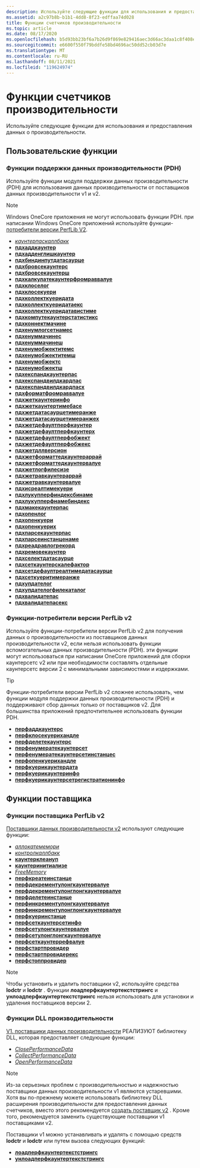 ```yaml
---
description: Используйте следующие функции для использования и предоставления данных о производительности.
ms.assetid: a2c97b8b-b1b1-4dd8-8f23-edffaa74d028
title: Функции счетчиков производительности
ms.topic: article
ms.date: 08/17/2020
ms.openlocfilehash: b5d93bb23bf6a7b26d9f869e829416aec3d66ac3daa1c8f408e4959b062b187e
ms.sourcegitcommit: e6600f550f79bddfe58bd4696ac50dd52cb03d7e
ms.translationtype: MT
ms.contentlocale: ru-RU
ms.lasthandoff: 08/11/2021
ms.locfileid: "119624974"
---
```

# <a name="performance-counters-functions"></a>Функции счетчиков производительности

Используйте следующие функции для использования и предоставления данных о производительности.

## <a name="consumer-functions"></a>Пользовательские функции

### <a name="performance-data-helper-pdh-functions"></a>Функции поддержки данных производительности (PDH)

Используйте функции модуля поддержки данных производительности (PDH) для использования данных производительности от поставщиков данных производительности v1 и v2.

> [!Note]
> Windows OneCore приложения не могут использовать функции PDH. при написании Windows OneCore приложений используйте функции- [потребители версии PerfLib V2](using-the-perflib-functions-to-consume-counter-data.md).

- [*каунтерпаскаллбакк*](/windows/desktop/api/Pdh/nc-pdh-counterpathcallback)
- [**пдхаддкаунтер**](/windows/desktop/api/Pdh/nf-pdh-pdhaddcountera)
- [**пдхадденглишкаунтер**](/windows/desktop/api/Pdh/nf-pdh-pdhaddenglishcountera)
- [**пдхбиндинпутдатасаурце**](/windows/desktop/api/Pdh/nf-pdh-pdhbindinputdatasourcea)
- [**пдхбровсекаунтерс**](/windows/desktop/api/Pdh/nf-pdh-pdhbrowsecountersa)
- [**пдхбровсекаунтерш**](/windows/desktop/api/Pdh/nf-pdh-pdhbrowsecountersha)
- [**пдхкалкулатекаунтерфромраввалуе**](/windows/desktop/api/Pdh/nf-pdh-pdhcalculatecounterfromrawvalue)
- [**пдхклоселог**](/windows/desktop/api/Pdh/nf-pdh-pdhcloselog)
- [**пдхклосекуери**](/windows/desktop/api/Pdh/nf-pdh-pdhclosequery)
- [**пдхколлекткуеридата**](/windows/desktop/api/Pdh/nf-pdh-pdhcollectquerydata)
- [**пдхколлекткуеридатаекс**](/windows/desktop/api/Pdh/nf-pdh-pdhcollectquerydataex)
- [**пдхколлекткуеридатавистиме**](/windows/desktop/api/Pdh/nf-pdh-pdhcollectquerydatawithtime)
- [**пдхкомпутекаунтерстатистикс**](/windows/desktop/api/Pdh/nf-pdh-pdhcomputecounterstatistics)
- [**пдхконнектмачине**](/windows/desktop/api/Pdh/nf-pdh-pdhconnectmachinea)
- [**пдхенумлогсетнамес**](/windows/desktop/api/Pdh/nf-pdh-pdhenumlogsetnamesa)
- [**пдхенуммачинес**](/windows/desktop/api/Pdh/nf-pdh-pdhenummachinesa)
- [**пдхенуммачинеш**](/windows/desktop/api/Pdh/nf-pdh-pdhenummachinesha)
- [**пдхенумобжектитемс**](/windows/desktop/api/Pdh/nf-pdh-pdhenumobjectitemsa)
- [**пдхенумобжектитемш**](/windows/desktop/api/Pdh/nf-pdh-pdhenumobjectitemsha)
- [**пдхенумобжектс**](/windows/desktop/api/Pdh/nf-pdh-pdhenumobjectsa)
- [**пдхенумобжектш**](/windows/desktop/api/Pdh/nf-pdh-pdhenumobjectsha)
- [**пдхекспандкаунтерпас**](/windows/desktop/api/Pdh/nf-pdh-pdhexpandcounterpatha)
- [**пдхекспандвилдкардпас**](/windows/desktop/api/Pdh/nf-pdh-pdhexpandwildcardpatha)
- [**пдхекспандвилдкардпасх**](/windows/desktop/api/Pdh/nf-pdh-pdhexpandwildcardpathha)
- [**пдхформатфромраввалуе**](/windows/desktop/api/Pdh/nf-pdh-pdhformatfromrawvalue)
- [**пдхжеткаунтеринфо**](/windows/desktop/api/Pdh/nf-pdh-pdhgetcounterinfoa)
- [**пдхжеткаунтертимебасе**](/windows/desktop/api/Pdh/nf-pdh-pdhgetcountertimebase)
- [**пдхжетдатасаурцетимеранже**](/windows/desktop/api/Pdh/nf-pdh-pdhgetdatasourcetimerangea)
- [**пдхжетдатасаурцетимеранжех**](/windows/desktop/api/Pdh/nf-pdh-pdhgetdatasourcetimerangeh)
- [**пдхжетдефаултперфкаунтер**](/windows/desktop/api/Pdh/nf-pdh-pdhgetdefaultperfcountera)
- [**пдхжетдефаултперфкаунтерх**](/windows/desktop/api/Pdh/nf-pdh-pdhgetdefaultperfcounterha)
- [**пдхжетдефаултперфобжект**](/windows/desktop/api/Pdh/nf-pdh-pdhgetdefaultperfobjecta)
- [**пдхжетдефаултперфобжекс**](/windows/desktop/api/Pdh/nf-pdh-pdhgetdefaultperfobjectha)
- [**пдхжетдллверсион**](/windows/desktop/api/Pdh/nf-pdh-pdhgetdllversion)
- [**пдхжетформаттедкаунтераррай**](/windows/desktop/api/Pdh/nf-pdh-pdhgetformattedcounterarraya)
- [**пдхжетформаттедкаунтервалуе**](/windows/desktop/api/Pdh/nf-pdh-pdhgetformattedcountervalue)
- [**пдхжетлогфилесизе**](/windows/desktop/api/Pdh/nf-pdh-pdhgetlogfilesize)
- [**пдхжетравкаунтераррай**](/windows/desktop/api/Pdh/nf-pdh-pdhgetrawcounterarraya)
- [**пдхжетравкаунтервалуе**](/windows/desktop/api/Pdh/nf-pdh-pdhgetrawcountervalue)
- [**пдхисреалтимекуери**](/windows/desktop/api/Pdh/nf-pdh-pdhisrealtimequery)
- [**пдхлукупперфиндексбинаме**](/windows/desktop/api/Pdh/nf-pdh-pdhlookupperfindexbynamea)
- [**пдхлукупперфнамебиндекс**](/windows/desktop/api/Pdh/nf-pdh-pdhlookupperfnamebyindexa)
- [**пдхмакекаунтерпас**](/windows/desktop/api/Pdh/nf-pdh-pdhmakecounterpatha)
- [**пдхопенлог**](/windows/desktop/api/Pdh/nf-pdh-pdhopenloga)
- [**пдхопенкуери**](/windows/desktop/api/Pdh/nf-pdh-pdhopenquerya)
- [**пдхопенкуерих**](/windows/desktop/api/Pdh/nf-pdh-pdhopenqueryh)
- [**пдхпарсекаунтерпас**](/windows/desktop/api/Pdh/nf-pdh-pdhparsecounterpatha)
- [**пдхпарсеинстанценаме**](/windows/desktop/api/Pdh/nf-pdh-pdhparseinstancenamea)
- [**пдхреадравлогрекорд**](/windows/desktop/api/Pdh/nf-pdh-pdhreadrawlogrecord)
- [**пдхремовекаунтер**](/windows/desktop/api/Pdh/nf-pdh-pdhremovecounter)
- [**пдхселектдатасаурце**](/windows/desktop/api/Pdh/nf-pdh-pdhselectdatasourcea)
- [**пдхсеткаунтерскалефактор**](/windows/desktop/api/Pdh/nf-pdh-pdhsetcounterscalefactor)
- [**пдхсетдефаултреалтимедатасаурце**](/windows/desktop/api/Pdh/nf-pdh-pdhsetdefaultrealtimedatasource)
- [**пдхсеткуеритимеранже**](/windows/desktop/api/Pdh/nf-pdh-pdhsetquerytimerange)
- [**пдхупдателог**](/windows/desktop/api/Pdh/nf-pdh-pdhupdateloga)
- [**пдхупдателогфилекаталог**](/windows/desktop/api/Pdh/nf-pdh-pdhupdatelogfilecatalog)
- [**пдхвалидатепас**](/windows/desktop/api/Pdh/nf-pdh-pdhvalidatepatha)
- [**пдхвалидатепасекс**](/windows/desktop/api/Pdh/nf-pdh-pdhvalidatepathexa)

### <a name="perflib-v2-consumer-functions"></a>Функции-потребители версии PerfLib v2

Используйте функции-потребители версии PerfLib v2 для получения данных о производительности из поставщиков данных производительности v2, если нельзя использовать функции вспомогательных данных производительности (PDH). эти функции могут использоваться при написании OneCore приложений для сборки каунтерсетс v2 или при необходимости составлять отдельные каунтерсетс версии 2 с минимальными зависимостями и издержками.

> [!TIP]
> Функции-потребители версии PerfLib v2 сложнее использовать, чем функции модуля поддержки данных производительности (PDH) и поддерживают сбор данных только от поставщиков v2. Для большинства приложений предпочтительнее использовать функции PDH.

- [**перфаддкаунтерс**](/windows/desktop/api/Perflib/nf-perflib-perfaddcounters)
- [**перфклосекуерихандле**](/windows/desktop/api/Perflib/nf-perflib-perfclosequeryhandle)
- [**перфделетекаунтерс**](/windows/desktop/api/Perflib/nf-perflib-perfdeletecounters)
- [**перфенумератекаунтерсет**](/windows/desktop/api/Perflib/nf-perflib-perfenumeratecounterset)
- [**перфенумератекаунтерсетинстанцес**](/windows/desktop/api/Perflib/nf-perflib-perfenumeratecountersetinstances)
- [**перфопенкуерихандле**](/windows/desktop/api/Perflib/nf-perflib-perfopenqueryhandle)
- [**перфкуерикаунтердата**](/windows/desktop/api/Perflib/nf-perflib-perfquerycounterdata)
- [**перфкуерикаунтеринфо**](/windows/desktop/api/Perflib/nf-perflib-perfquerycounterinfo)
- [**перфкуерикаунтерсетрегистратионинфо**](/windows/desktop/api/Perflib/nf-perflib-perfquerycountersetregistrationinfo)

## <a name="provider-functions"></a>Функции поставщика

### <a name="perflib-v2-provider-functions"></a>Функции поставщика PerfLib v2

[Поставщики данных производительности v2](providing-counter-data-using-version-2-0.md) используют следующие функции:

- [*аллокатемемори*](/windows/desktop/api/Perflib/nc-perflib-perf_mem_alloc)
- [*контролкаллбакк*](/windows/desktop/api/Perflib/nc-perflib-perflibrequest)
- [**каунтерклеануп**](countercleanup.md)
- [**каунтеринитиализе**](counterinitialize.md)
- [*FreeMemory*](/windows/desktop/api/Perflib/nc-perflib-perf_mem_free)
- [**перфкреатеинстанце**](/windows/desktop/api/Perflib/nf-perflib-perfcreateinstance)
- [**перфдекрементулонгкаунтервалуе**](/windows/desktop/api/Perflib/nf-perflib-perfdecrementulongcountervalue)
- [**перфдекрементулонглонгкаунтервалуе**](/windows/desktop/api/Perflib/nf-perflib-perfdecrementulonglongcountervalue)
- [**перфделетеинстанце**](/windows/desktop/api/Perflib/nf-perflib-perfdeleteinstance)
- [**перфинкрементулонгкаунтервалуе**](/windows/desktop/api/Perflib/nf-perflib-perfincrementulongcountervalue)
- [**перфинкрементулонглонгкаунтервалуе**](/windows/desktop/api/Perflib/nf-perflib-perfincrementulonglongcountervalue)
- [**перфкуеринстанце**](/windows/desktop/api/Perflib/nf-perflib-perfqueryinstance)
- [**перфсеткаунтерсетинфо**](/windows/desktop/api/Perflib/nf-perflib-perfsetcountersetinfo)
- [**перфсетулонгкаунтервалуе**](/windows/desktop/api/Perflib/nf-perflib-perfsetulongcountervalue)
- [**перфсетулонглонгкаунтервалуе**](/windows/desktop/api/Perflib/nf-perflib-perfsetulonglongcountervalue)
- [**перфсеткаунтеррефвалуе**](/windows/desktop/api/Perflib/nf-perflib-perfsetcounterrefvalue)
- [**перфстартпровидер**](/windows/desktop/api/Perflib/nf-perflib-perfstartprovider)
- [**перфстартпровидерекс**](/windows/desktop/api/Perflib/nf-perflib-perfstartproviderex)
- [**перфстоппровидер**](/windows/desktop/api/Perflib/nf-perflib-perfstopprovider)

> [!Note]
> Чтобы установить и удалить поставщики v2, используйте средства **lodctr** и **lodctr** . Функции **лоадперфкаунтертекстстрингс** и **унлоадперфкаунтертекстстрингс** нельзя использовать для установки и удаления поставщиков версии 2.

### <a name="performance-dll-functions"></a>Функции DLL производительности

[V1. поставщики данных производительности](providing-counter-data-using-a-performance-dll.md) РЕАЛИЗУЮТ библиотеку DLL, которая предоставляет следующие функции:

- [*ClosePerformanceData*](/windows/win32/api/winperf/nc-winperf-pm_close_proc)
- [*CollectPerformanceData*](/windows/win32/api/winperf/nc-winperf-pm_collect_proc)
- [*OpenPerformanceData*](/previous-versions/windows/desktop/legacy/aa372200(v=vs.85))

> [!Note]
> Из-за серьезных проблем с производительностью и надежностью поставщики данных производительности v1 являются устаревшими. Хотя вы по-прежнему можете использовать библиотеку DLL расширения производительности для предоставления данных счетчиков, вместо этого рекомендуется [создать поставщик v2](providing-counter-data-using-version-2-0.md) . Кроме того, рекомендуется заменить существующие поставщики v1 поставщиками v2.

Поставщики v1 можно устанавливать и удалять с помощью средств **lodctr** и **lodctr** или путем вызова следующих функций:

- [**лоадперфкаунтертекстстрингс**](/windows/desktop/api/Loadperf/nf-loadperf-loadperfcountertextstringsa)
- [**унлоадперфкаунтертекстстрингс**](/windows/desktop/api/Loadperf/nf-loadperf-unloadperfcountertextstringsa)
